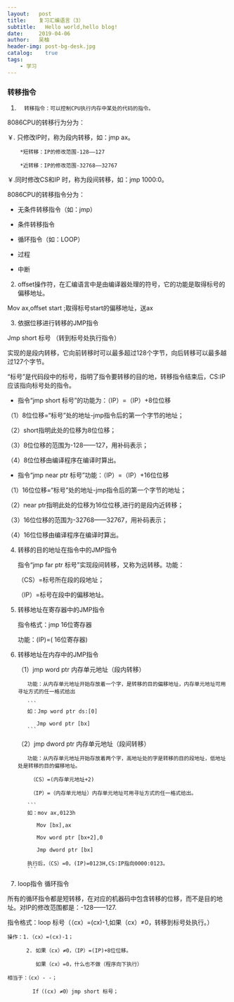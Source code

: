 ```yaml
---
layout:   post
title:    复习汇编语言（3）
subtitle:   Hello world,hello blog!
date:     2019-04-06
author:   吴柚
header-img: post-bg-desk.jpg
catalog:    true
tags:
    - 学习
---
```


### 转移指令

1.       转移指令：可以控制CPU执行内存中某处的代码的指令。

8086CPU的转移行为分为：

￥. 只修改IP时，称为段内转移，如：jmp ax。

        *短转移：IP的修改范围-128——127

        *近转移：IP的修改范围-32768——32767

￥.同时修改CS和IP 时，称为段间转移，如：jmp 1000:0。

8086CPU的转移指令分为：

* 无条件转移指令（如：jmp）

* 条件转移指令

* 循环指令（如：LOOP）

* 过程

* 中断

2. offset操作符，在汇编语言中是由编译器处理的符号，它的功能是取得标号的偏移地址。

Mov ax,offset start    ;取得标号start的偏移地址，送ax

3. 依据位移进行转移的JMP指令

Jmp short 标号 （转到标号处执行指令）

实现的是段内转移，它向前转移时可以最多超过128个字节，向后转移可以最多越过127个字节。

“标号”是代码段中的标号，指明了指令要转移的目的地，转移指令结束后，CS:IP应该指向标号处的指令。

* 指令“jmp short 标号”的功能为：（IP）=（IP）+8位位移

（1）8位位移=“标号”处的地址-jmp指令后的第一个字节的地址；

（2）short指明此处的位移为8位位移；

（3）8位位移的范围为-128——127，用补码表示；

（4）8位位移由编译程序在编译时算出。

* 指令“jmp near ptr 标号”功能：（IP）=（IP）+16位位移

（1）16位位移=“标号”处的地址-jmp指令后的第一个字节的地址；

（2）near ptr指明此处的位移为16位位移,进行的是段内近转移；

（3）16位位移的范围为-32768——32767，用补码表示；

（4）16位位移由编译程序在编译时算出。

4. 转移的目的地址在指令中的JMP指令

    指令“jmp far ptr 标号”实现段间转移，又称为远转移。功能：

    （CS）=标号所在段的段地址；

    （IP）=标号在段中的偏移地址。
    
5. 转移地址在寄存器中的JMP指令

    指令格式：jmp 16位寄存器

    功能：(IP)=( 16位寄存器)
6. 转移地址在内存中的JMP指令

    （1）jmp word ptr 内存单元地址（段内转移）

          功能：从内存单元地址开始存放着一个字，是转移的目的偏移地址，内存单元地址可用寻址方式的任一格式给出

          ```
          如：Jmp word ptr ds:[0]

             Jmp word ptr [bx]
          ```

    （2）jmp dword ptr 内存单元地址（段间转移）

          功能：从内存单元地址开始存放着两个字，高地址处的字是转移的目的段地址，低地址处是转移的目的偏移地址。

           （CS）=(内存单元地址+2)

           （IP）=（内存单元地址）内存单元地址可用寻址方式的任一格式给出。

          ```
          如：mov ax,0123h

             Mov [bx],ax

             Mov word ptr [bx+2],0

             Jmp dword ptr [bx]

          执行后，（CS）=0，(IP)=0123H,CS:IP指向0000:0123。
          ```
7. loop指令 循环指令

所有的循环指令都是短转移，在对应的机器码中包含转移的位移，而不是目的地址。对IP的修改范围都是：-128——127.

指令格式：loop 标号（（cx）=(cx)-1,如果（cx）≠0，转移到标号处执行。）

```
操作：1.（cx）=(cx)-1；

      2. 如果（cx）≠0，（IP）=(IP)+8位位移。

         如果（cx）=0，什么也不做（程序向下执行）

相当于：（cx）- -；

        If（(cx) ≠0）jmp short 标号；
```
